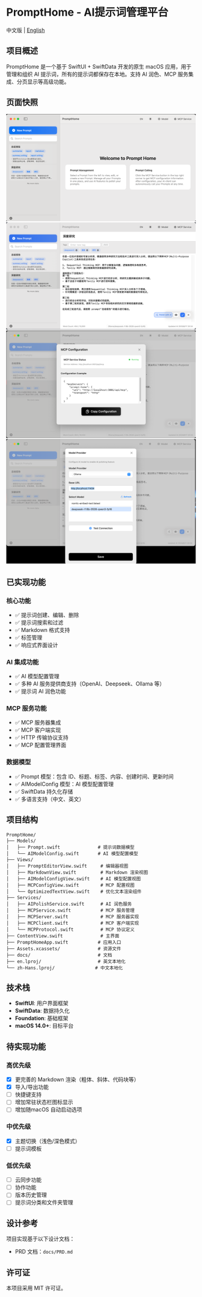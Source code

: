 # PromptHome - AI提示词管理平台

中文版 | [English](README_EN.md)

## 项目概述

PromptHome 是一个基于 SwiftUI + SwiftData 开发的原生 macOS 应用，用于管理和组织 AI 提示词，所有的提示词都保存在本地。支持 AI 润色、MCP 服务集成、分页显示等高级功能。

## 页面快照
![PromptHome 主界面](PromptHome/PromptHome/docs/main.png)
![Prompt Editor](PromptHome/PromptHome/docs/Prompt_Editor.png)
![MCP 配置界面](PromptHome/PromptHome/docs/MCP_Configration.png)
![Model Provider 界面](PromptHome/PromptHome/docs/Model_Provider.png)

## 已实现功能

### 核心功能
- ✅ 提示词创建、编辑、删除
- ✅ 提示词搜索和过滤
- ✅ Markdown 格式支持
- ✅ 标签管理
- ✅ 响应式界面设计

### AI 集成功能
- ✅ AI 模型配置管理
- ✅ 多种 AI 服务提供商支持（OpenAI、Deepseek、Ollama 等）
- ✅ 提示词 AI 润色功能

### MCP 服务功能
- ✅ MCP 服务器集成
- ✅ MCP 客户端实现
- ✅ HTTP 传输协议支持
- ✅ MCP 配置管理界面

### 数据模型
- ✅ Prompt 模型：包含 ID、标题、标签、内容、创建时间、更新时间
- ✅ AIModelConfig 模型：AI 模型配置管理
- ✅ SwiftData 持久化存储
- ✅ 多语言支持（中文、英文）

## 项目结构

```
PromptHome/
├── Models/
│   ├── Prompt.swift              # 提示词数据模型
│   └── AIModelConfig.swift       # AI 模型配置模型
├── Views/
│   ├── PromptEditorView.swift     # 编辑器视图
│   ├── MarkdownView.swift         # Markdown 渲染视图
│   ├── AIModelConfigView.swift    # AI 模型配置视图
│   ├── MCPConfigView.swift        # MCP 配置视图
│   └── OptimizedTextView.swift    # 优化文本渲染组件
├── Services/
│   ├── AIPolishService.swift      # AI 润色服务
│   ├── MCPService.swift           # MCP 服务管理
│   ├── MCPServer.swift            # MCP 服务器实现
│   ├── MCPClient.swift            # MCP 客户端实现
│   └── MCPProtocol.swift          # MCP 协议定义
├── ContentView.swift              # 主界面
├── PromptHomeApp.swift           # 应用入口
├── Assets.xcassets/              # 资源文件
├── docs/                         # 文档
├── en.lproj/                     # 英文本地化
└── zh-Hans.lproj/               # 中文本地化
```

## 技术栈

- **SwiftUI**: 用户界面框架
- **SwiftData**: 数据持久化
- **Foundation**: 基础框架
- **macOS 14.0+**: 目标平台

## 待实现功能

### 高优先级
- [X] 更完善的 Markdown 渲染（粗体、斜体、代码块等）
- [X] 导入/导出功能
- [ ] 快捷键支持
- [ ] 增加常驻状态栏图标显示
- [ ] 增加随macOS 自动启动选项

### 中优先级
- [X] 主题切换（浅色/深色模式）
- [ ] 提示词模板

### 低优先级
- [ ] 云同步功能
- [ ] 协作功能
- [ ] 版本历史管理
- [ ] 提示词分类和文件夹管理

## 设计参考

项目实现基于以下设计文档：
- PRD 文档：`docs/PRD.md`

## 许可证

本项目采用 MIT 许可证。